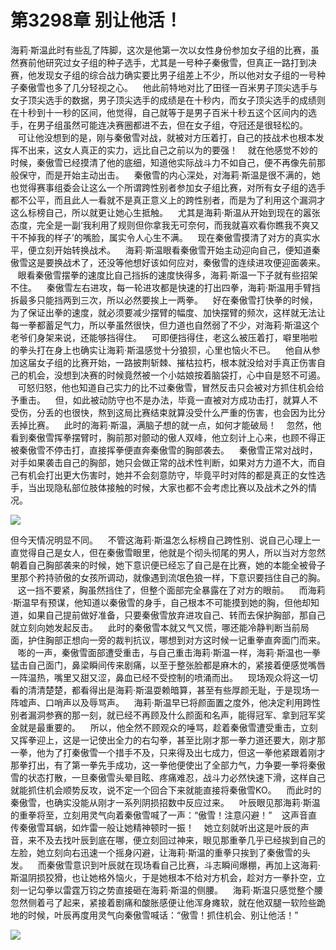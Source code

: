 # 第3298章 别让他活！

海莉·斯温此时有些乱了阵脚，这次是他第一次以女性身份参加女子组的比赛，虽然赛前他研究过女子组的种子选手，尤其是一号种子秦傲雪，但真正一路打到决赛，他发现女子组的综合战力确实要比男子组差上不少，所以他对女子组的一号种子秦傲雪也多了几分轻视之心。    他此前特地对比了田径一百米男子顶尖选手与女子顶尖选手的数据，男子顶尖选手的成绩是在十秒内，而女子顶尖选手的成绩则在十秒到十一秒的区间，他觉得，自己就等于是男子百米十秒五这个区间内的选手，在男子组虽然可能连决赛圈都进不去，但在女子组，夺冠还是很轻松的。    可让他没想到的是，刚与秦傲雪对战，就被对方压着打，自己的技战术也根本发挥不出来，这女人真正的实力，远比自己之前以为的要强！    就在他感觉不妙的时候，秦傲雪已经摸清了他的底细，知道他实际战斗力不如自己，便不再像先前那般保守，而是开始主动出击。    秦傲雪的内心深处，对海莉·斯温是很不满的，她也觉得赛事组委会让这么一个所谓跨性别者参加女子组比赛，对所有女子组的选手都不公平，而且此人一看就不是真正意义上的跨性别者，而是为了利用这个漏洞才这么标榜自己，所以就更让她心生抵触。    尤其是海莉·斯温从开始到现在的嚣张态度，完全是一副‘我利用了规则但你拿我无可奈何，而我就喜欢看你瞧我不爽又干不掉我的样子’的嘴脸，属实令人心生不满。    现在秦傲雪摸清了对方的真实水平，便立刻开始转换战术。    海莉·斯温眼看秦傲雪开始主动迎向自己，便知道秦傲雪这是要换战术了，还没等他想好该如何应对，秦傲雪的连续进攻便迎面袭来。    眼看秦傲雪摆拳的速度比自己挡拆的速度快得多，海莉·斯温一下子就有些招架不住。    秦傲雪左右进攻，每一轮进攻都是快速的打出四拳，海莉·斯温用手臂挡拆最多只能挡两到三次，所以必然要挨上一两拳。    好在秦傲雪打快拳的时候，为了保证出拳的速度，就必须要减少摆臂的幅度、加快摆臂的频次，这样就无法让每一拳都蓄足气力，所以拳虽然很快，但力道也自然弱了不少，对海莉·斯温这个老爷们身架来说，还能够挡得住。    可即便挡得住，老这么被压着打，噼里啪啦的拳头打在身上也确实让海莉·斯温感觉十分狼狈，心里也恼火不已。    他自从参加这届女子组的比赛开始，一路披荆斩棘、摧枯拉朽，根本就没给对手真正伤害自己的机会，没想到决赛的时候竟然被一个小姑娘按着脑袋打，心中自是怒不可遏。    可怒归怒，他也知道自己实力的比不过秦傲雪，冒然反击只会被对方抓住机会给予重击。    但，如此被动防守也不是办法，毕竟一直被对方成功击打，就算人不受伤，分丢的也很快，熬到这局比赛结束就算没受什么严重的伤害，也会因为比分丢掉比赛。    此时的海莉·斯温，满脑子想的就一点，如何才能破局！    忽然，他看到秦傲雪挥拳摆臂时，胸前那对颤动的傲人双峰，他立刻计上心来，也顾不得正被秦傲雪不停击打，直接挥拳便直奔秦傲雪的胸部袭去。    秦傲雪正常对战时，对手如果袭击自己的胸部，她只会做正常的战术性判断，如果对方力道不大，而自己有机会打出更大伤害时，她并不会刻意防守，毕竟平时对阵的都是真正的女性选手，当出现隐私部位肢体接触的时候，大家也都不会考虑比赛以及战术之外的情况。

![](https://s3t3d2y8.afcdn.net/library/328752/8bf3232c245a35f145b1450988bed63847a44602.webp)

但今天情况明显不同。    不管这海莉·斯温怎么标榜自己跨性别、说自己心理上一直觉得自己是女人，但在秦傲雪眼里，他就是个彻头彻尾的男人，所以当对方忽然朝着自己胸部袭来的时候，她下意识便已经忘了自己是在比赛，她的本能全被骨子里那个矜持骄傲的女孩所调动，就像遇到流氓色狼一样，下意识要挡住自己的胸。    这一挡不要紧，胸虽然挡住了，但整个面部完全暴露在了对方的眼前。    而海莉·斯温早有预谋，他知道以秦傲雪的身手，自己根本不可能摸到她的胸，但他却知道，如果自己提前做好准备，只要秦傲雪放弃进攻自己、转而去保护胸部，那自己就立刻向她发起反击。    此时的秦傲雪本就又气又慌，哪还能冷静判断当前局面，护住胸部正想向一旁的裁判抗议，哪想到对方这时候一记重拳直奔面门而来。    嘭的一声，秦傲雪面部遭受重击，与自己重击海莉·斯温一样，海莉·斯温也一拳猛击自己面门，鼻梁瞬间传来剧痛，以至于整张脸都是麻木的，紧接着便感觉嘴唇一阵温热，嘴里又甜又涩，鼻血已经不受控制的喷涌而出。    现场观众将这一切看的清清楚楚，都看得出是海莉·斯温耍赖暗算，甚至有些厚颜无耻，于是现场一阵嘘声、口哨声以及辱骂声。    海莉·斯温早已将颜面置之度外，他决定利用跨性别者漏洞参赛的那一刻，就已经不再顾及什么颜面和名声，能得冠军、拿到冠军奖金就是最重要的。    所以，他全然不顾观众的唾骂，趁着秦傲雪遭受重击，立刻又挥拳迎上，这是一记使出全力的右勾拳，甚至比刚才那一拳力道还要大，刚才那一拳，他为了打秦傲雪一个措手不及，只来得及出七成力，但这一拳他紧跟着刚才那拳打出，有了第一拳先手成功，这一拳他便使出了全部力气，力争要一拳将秦傲雪的状态打散，一旦秦傲雪头晕目眩、疼痛难忍，战斗力必然快速下滑，这样自己就能抓住机会顺势反攻，说不定一个回合下来就能直接将秦傲雪KO。    而此时的秦傲雪，也确实没能从刚才一系列阴损招数中反应过来。    叶辰眼见那海莉·斯温的重拳将至，立刻用灵气向着秦傲雪喊了一声：“傲雪！注意闪避！”    这声音直传秦傲雪耳蜗，如炸雷一般让她精神顿时一振！    她立刻就听出这是叶辰的声音，来不及去找叶辰到底在哪，便立刻回过神来，眼见那重拳几乎已经挨到自己的左脸，她立刻向右迅速一个摇身闪避，让海莉·斯温的重拳只挨到了秦傲雪的头发。    而秦傲雪意识到叶辰就在现场看自己比赛，斗志瞬间爆棚，再加上这海莉·斯温阴损狡猾，也让她格外恼火，于是她根本不给对方机会，趁对方一拳扑空，立刻一记勾拳以雷霆万钧之势直接砸在海莉·斯温的侧腰。    海莉·斯温只感觉整个腰忽然侧着弓了起来，紧接着剧痛和酸胀感便让他浑身瘫软，就在他双腿一软险些跪地的时候，叶辰再度用灵气向秦傲雪喊话：“傲雪！抓住机会、别让他活！”

![](https://s3t3d2y8.afcdn.net/library/328752/376033fa75d38b70d8c21e4d41cdcbe49496390f.webp)